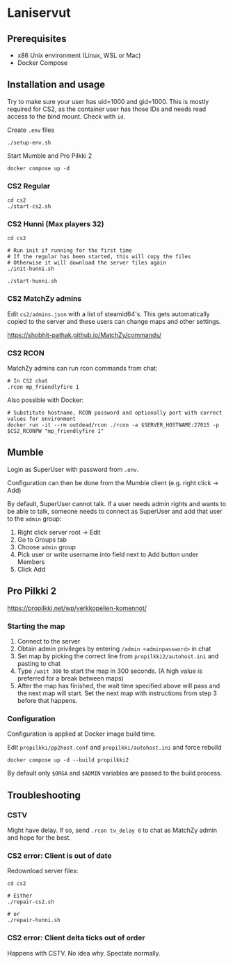 # Laniservut

## Prerequisites

- x86 Unix environment (Linux, WSL or Mac)
- Docker Compose

## Installation and usage

Try to make sure your user has uid=1000 and gid=1000.
This is mostly required for CS2, as the container user has those IDs and needs read access to the bind mount.
Check with `id`.

Create `.env` files

```
./setup-env.sh
```

Start Mumble and Pro Pilkki 2

```
docker compose up -d
```

### CS2 Regular

```
cd cs2
./start-cs2.sh
```

### CS2 Hunni (Max players 32)

```
cd cs2

# Run init if running for the first time
# If the regular has been started, this will copy the files
# Otherwise it will download the server files again
./init-hunni.sh

./start-hunni.sh
```

### CS2 MatchZy admins

Edit `cs2/admins.json` with a list of steamid64's. This gets automatically copied to the server and these users can change maps and other settings.

https://shobhit-pathak.github.io/MatchZy/commands/

### CS2 RCON

MatchZy admins can run rcon commands from chat:

```
# In CS2 chat
.rcon mp_friendlyfire 1
```

Also possible with Docker:

```
# Substitute hostname, RCON password and optionally port with correct values for environment
docker run -it --rm outdead/rcon ./rcon -a $SERVER_HOSTNAME:27015 -p $CS2_RCONPW "mp_friendlyfire 1"
```

## Mumble

Login as SuperUser with password from `.env`.

Configuration can then be done from the Mumble client (e.g. right click -> Add)

By default, SuperUser cannot talk. If a user needs admin rights and wants to be able to talk, someone needs to connect as SuperUser and add that user to the `admin` group:

1. Right click server root -> Edit
2. Go to Groups tab
3. Choose `admin` group
4. Pick user or write username into field next to Add button under Members
5. Click Add

## Pro Pilkki 2

https://propilkki.net/wp/verkkopelien-komennot/

### Starting the map

1. Connect to the server
2. Obtain admin privileges by entering `/admin <adminpassword>` in chat
3. Set map by picking the correct line from `propilkki2/autohost.ini` and pasting to chat
4. Type `/wait 300` to start the map in 300 seconds. (A high value is preferred for a break between maps)
5. After the map has finished, the wait time specified above will pass and the next map will start. Set the next map with instructions from step 3 before that happens.

### Configuration

Configuration is applied at Docker image build time.

Edit `propilkki/pp2host.conf` and `propilkki/autohost.ini` and force rebuild

```
docker compose up -d --build propilkki2
```

By default only `$ORGA` and `$ADMIN` variables are passed to the build process.

## Troubleshooting

### CSTV

Might have delay. If so, send `.rcon tv_delay 0` to chat as MatchZy admin and hope for the best.

### CS2 error: Client is out of date

Redownload server files:

```
cd cs2

# Either
./repair-cs2.sh

# or
./repair-hunni.sh
```

### CS2 error: Client delta ticks out of order

Happens with CSTV. No idea why. Spectate normally.
